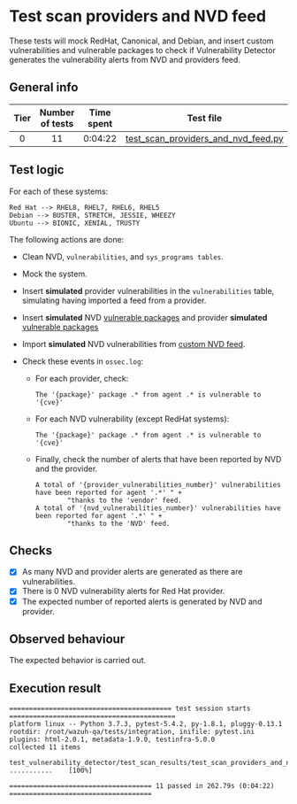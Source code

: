 # Test scan providers and NVD feed

These tests will mock RedHat, Canonical, and Debian, and insert custom vulnerabilities and vulnerable packages to check if Vulnerability Detector generates the vulnerability alerts from NVD and providers feed.

## General info

|Tier | Number of tests | Time spent| Test file |
|:--:|:--:|:--:|:--:|
| 0 | 11 | 0:04:22 | [test_scan_providers_and_nvd_feed.py](../../test_scan_results/test_scan_providers_and_nvd_feed.py)|

## Test logic

For each of these systems:

```
Red Hat --> RHEL8, RHEL7, RHEL6, RHEL5
Debian --> BUSTER, STRETCH, JESSIE, WHEEZY
Ubuntu --> BIONIC, XENIAL, TRUSTY
```

The following actions are done:
- Clean NVD, `vulnerabilities`, and `sys_programs tables`.
- Mock the system.
- Insert **simulated** provider vulnerabilities in the `vulnerabilities` table, simulating having imported a feed from a
  provider.
- Insert **simulated** NVD [vulnerable packages](../../test_scan_results/data/vulnerabilities.json) and provider
  **simulated** [vulnerable packages](../../test_scan_results/data/vulnerabilities.json)
- Import **simulated** NVD vulnerabilities from [custom NVD feed](../../test_scan_results/data/custom_nvd_feed.json).
- Check these events in `ossec.log`:

  - For each provider, check:

    ```
    The '{package}' package .* from agent .* is vulnerable to '{cve}'
    ```

  - For each NVD vulnerability (except RedHat systems):

    ```
    The '{package}' package .* from agent .* is vulnerable to '{cve}'
    ```

  - Finally, check the number of alerts that have been reported by NVD and the provider.

    ```
    A total of '{provider_vulnerabilities_number}' vulnerabilities have been reported for agent '.*' " +
            "thanks to the 'vendor' feed.
    A total of '{nvd_vulnerabilities_number}' vulnerabilities have been reported for agent '.*' " +
            "thanks to the 'NVD' feed.
    ```

## Checks

- [x] As many NVD and provider alerts are generated as there are vulnerabilities.
- [x] There is 0 NVD vulnerability alerts for Red Hat provider.
- [x] The expected number of reported alerts is generated by NVD and provider.

## Observed behaviour

The expected behavior is carried out.

## Execution result

```
========================================= test session starts ==========================================
platform linux -- Python 3.7.3, pytest-5.4.2, py-1.8.1, pluggy-0.13.1
rootdir: /root/wazuh-qa/tests/integration, inifile: pytest.ini
plugins: html-2.0.1, metadata-1.9.0, testinfra-5.0.0
collected 11 items

test_vulnerability_detector/test_scan_results/test_scan_providers_and_nvd_feed.py ...........    [100%]

==================================== 11 passed in 262.79s (0:04:22) ====================================
```
